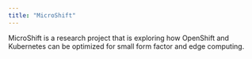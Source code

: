 ```yaml
---
title: "MicroShift"
---
```


MicroShift is a research project that is exploring how OpenShift and Kubernetes can be optimized for small form factor and edge computing.
